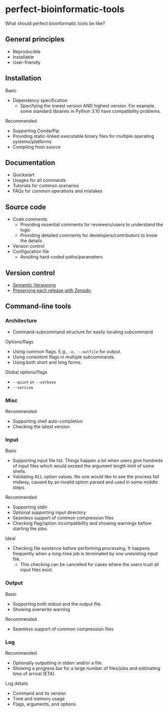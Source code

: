 # perfect-bioinformatic-tools

What should perfect bioinformatic tools be like?

## General principles

- Reproducible
- Installable
- User-friendly

## Installation

Basic

- Dependency specification
    - Specifying the lowest version AND highest version.
      For example, some standard libraries in Python 3.10 have compatibility problems.

Recommended

- Supporting Conda/Pip
- Providing static-linked executable binary files for multiple operating systems/platforms
- Compiling from source

## Documentation

- Quickstart
- Usages for all commands
- Tutorials for common scenarios
- FAQs for common operations and mistakes

## Source code

- Code comments
    - Providing essential comments for reviewers/users to understand the logic
    - Providing detailed comments for developers/contributors to know the details
- Version control
- Configuration file
    - Avoiding hard-coded paths/parameters

## Version control

- [Semantic Versioning](https://semver.org/)
- [Preserving each release with Zenodo](https://docs.github.com/en/repositories/archiving-a-github-repository/referencing-and-citing-content).

## Command-line tools

### Architecture

- Command-subcommand structure for easily locating subcommand

Options/flags

- Using common flags. E.g., `-o, --outfile` for output.
- Using consistent flags in multiple subcommands.
- Using both short and long forms.

Global options/flags

- `--quiet` or `--verbose`
- `--version`

### Misc

Recommended

- Supporting shell auto-completion
- Checking the latest version

### Input

Basic

- Supporting input file list. Things happen a lot when users give hundreds of input files which would exceed the argument length limit of some shells.
- Validating ALL option values. No one would like to see the process fail midway, caused by an invalid option parsed and used in some middle steps.

Recommended

- Supporting stdin
- Optional supporting input directory
- Seamless support of common compression files
- Checking flag/option incompatibility and showing warnings before starting the jobs.

Ideal

- Checking file existence before performing processing. It happens frequently when a long-time job is terminated by one unexisting input file.
    - This checking can be cancelled for cases where the users trust all input files exist.

### Output

Basic

- Supporting both stdout and the output file.
- Showing overwrite warning

Recommended
  
- Seamless support of common compression files

### Log

Recommended

- Optionally outputting in stderr and/or a file.
- Showing a progress bar for a large number of files/jobs and estimating time of arrival (ETA).

Log details

- Command and its version
- Time and memory usage
- Flags, arguments, and options
